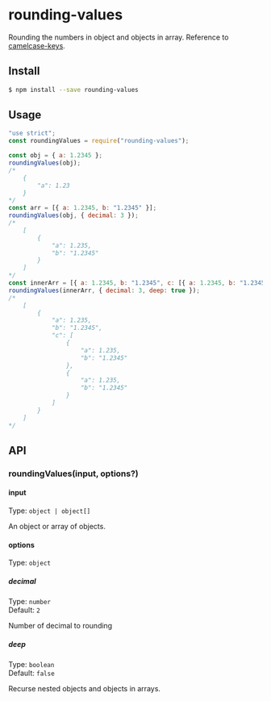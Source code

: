 # rounding-values
Rounding the numbers in object and objects in array. Reference to [camelcase-keys](https://github.com/sindresorhus/camelcase-keys/blob/master/readme.md).

## Install
```sh
$ npm install --save rounding-values
```

## Usage
```js
"use strict";
const roundingValues = require("rounding-values");

const obj = { a: 1.2345 };
roundingValues(obj);
/*
	{
		"a": 1.23
	}
*/
const arr = [{ a: 1.2345, b: "1.2345" }];
roundingValues(obj, { decimal: 3 });
/*
	[
		{
			"a": 1.235,
			"b": "1.2345"
		}
	]
*/
const innerArr = [{ a: 1.2345, b: "1.2345", c: [{ a: 1.2345, b: "1.2345" }, { a: 1.2345, b: "1.2345" }] }];
roundingValues(innerArr, { decimal: 3, deep: true });
/*
	[
		{
			"a": 1.235,
			"b": "1.2345",
			"c": [
				{
					"a": 1.235,
					"b": "1.2345"
				},
				{
					"a": 1.235,
					"b": "1.2345"
				}
			]
		}
	]
*/
```

## API

### roundingValues(input, options?)

#### input

Type: `object | object[]`

An object or array of objects.

#### options

Type: `object`

##### decimal
Type: `number`\
Default: `2`

Number of decimal to rounding

##### deep

Type: `boolean`\
Default: `false`

Recurse nested objects and objects in arrays.

